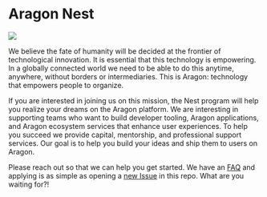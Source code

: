 # Aragon Nest

![](https://wiki.aragon.one/design/artwork/Nest/01.png)

We believe the fate of humanity will be decided at the frontier of technological innovation. It is essential that this technology is empowering. In a globally connected world we need to be able to do this anytime, anywhere, without borders or intermediaries. This is Aragon: technology that empowers people to organize. 
 
If you are interested in joining us on this mission, the Nest program will help you realize your dreams on the Aragon platform. We are interesting in supporting teams who want to build developer tooling, Aragon applications, and Aragon ecosystem services that enhance user experiences. To help you succeed we provide capital, mentorship, and professional support services. Our goal is to help you build your ideas and ship them to users on Aragon.
 
Please reach out so that we can help you get started. We have an [FAQ](faqs.md) and applying is as simple as opening a [new Issue](https://github.com/aragon/nest/issues/new) in this repo. What are you waiting for?!
